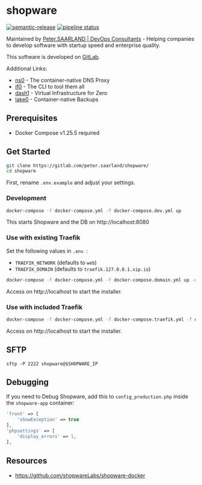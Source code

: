 # shopware

[![semantic-release](https://img.shields.io/badge/%20%20%F0%9F%93%A6%F0%9F%9A%80-semantic--release-e10079.svg)](https://github.com/semantic-release/semantic-release) [![pipeline status](https://gitlab.com/peter.saarland/zero/badges/master/pipeline.svg)](https://gitlab.com/peter.saarland/zero/-/commits/master)

Maintained by [Peter.SAARLAND | DevOps Consultants](https://www.peter.saarland) - Helping companies to develop software with startup speed and enterprise quality.

This software is developed on [GitLab](https://gitlab.com/peter.saarland/shopware).

Additional Links:

- [ns0](https://gitlab.com/peter.saarland/ns0/) - The container-native DNS Proxy
- [if0](https://gitlab.com/peter.saarland/if0/) - The CLI to tool them all
- [dash1](https://gitlab.com/peter.saarland/dash1/) - Virtual Infrastructure for Zero
- [lake0](https://gitlab.com/peter.saarland/lake0/) - Container-native Backups

## Prerequisites

- Docker Compose v1.25.5 required

## Get Started

```bash
git clone https://gitlab.com/peter.saarland/shopware/
cd shopware
```

First, rename `.env.example` and adjust your settings.

### Development

```bash
docker-compose -f docker-compose.yml -f docker-compose.dev.yml up
```

This starts Shopware and the DB on http://localhost:8080


### Use with existing Traefik

Set the following values in `.env `:

- `TRAEFIK_NETWORK` (defaults to `web`)
- `TRAEFIK_DOMAIN` (defaults to `traefik.127.0.0.1.xip.io`)

```bash
docker-compose -f docker-compose.yml -f docker-compose.domain.yml up -d
```

Access on http://localhost to start the installer.

### Use with included Traefik

```bash
docker-compose -f docker-compose.yml -f docker-compose.traefik.yml -f docker-compose.domain.yml up -d
```

Access on http://localhost to start the installer.

## SFTP

```
sftp -P 2222 shopware@$SHOPWARE_IP
```

## Debugging

If you need to Debug Shopware, add this to `config_production.php` inside the `shopware-app` container:

```php
'front' => [
    'showException' => true
],
'phpsettings' => [
    'display_errors' => 1,
],
```

## Resources

- https://github.com/shopwareLabs/shopware-docker